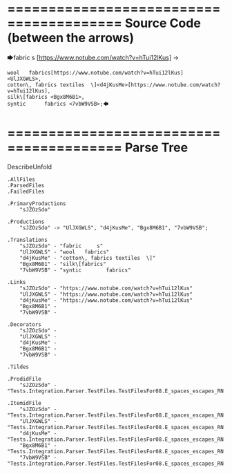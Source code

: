 ========================================
Source Code (between the arrows)
========================================

🡆fabric     s    <sJZOzSdo>[https://www.notube.com/watch?v=hTui12lKus]	->

	wool   fabrics[https://www.notube.com/watch?v=hTui12lKus]	<UlJXGWLS>,
	cotton\, fabrics textiles  \]<d4jKusMe>[https://www.notube.com/watch?v=hTui12lKus],
    silk\[fabrics <Bgx8M6B1>,
    syntic 		fabrics <7vbW9VSB>;🡄

========================================
Parse Tree
========================================
DescribeUnfold

    .AllFiles
    .ParsedFiles
    .FailedFiles

    .PrimaryProductions
        "sJZOzSdo" 

    .Productions
        "sJZOzSdo" -> "UlJXGWLS", "d4jKusMe", "Bgx8M6B1", "7vbW9VSB";

    .Translations
        "sJZOzSdo" - "fabric     s"
        "UlJXGWLS" - "wool   fabrics"
        "d4jKusMe" - "cotton\, fabrics textiles  \]"
        "Bgx8M6B1" - "silk\[fabrics"
        "7vbW9VSB" - "syntic 		fabrics"

    .Links
        "sJZOzSdo" - "https://www.notube.com/watch?v=hTui12lKus"
        "UlJXGWLS" - "https://www.notube.com/watch?v=hTui12lKus"
        "d4jKusMe" - "https://www.notube.com/watch?v=hTui12lKus"
        "Bgx8M6B1" - 
        "7vbW9VSB" - 

    .Decorators
        "sJZOzSdo" - 
        "UlJXGWLS" - 
        "d4jKusMe" - 
        "Bgx8M6B1" - 
        "7vbW9VSB" - 

    .Tildes

    .ProdidFile
        "sJZOzSdo" - "Tests.Integration.Parser.TestFiles.TestFilesFor08.E_spaces_escapes_RN.ds"

    .ItemidFile
        "sJZOzSdo" - "Tests.Integration.Parser.TestFiles.TestFilesFor08.E_spaces_escapes_RN.ds"
        "UlJXGWLS" - "Tests.Integration.Parser.TestFiles.TestFilesFor08.E_spaces_escapes_RN.ds"
        "d4jKusMe" - "Tests.Integration.Parser.TestFiles.TestFilesFor08.E_spaces_escapes_RN.ds"
        "Bgx8M6B1" - "Tests.Integration.Parser.TestFiles.TestFilesFor08.E_spaces_escapes_RN.ds"
        "7vbW9VSB" - "Tests.Integration.Parser.TestFiles.TestFilesFor08.E_spaces_escapes_RN.ds"

